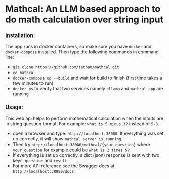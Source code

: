 # Mathcal: An LLM based approach to do math calculation over string input

### Installation:
The app runs in docker containers, so make sure you have `docker` and `docker-compose` installed. Then type the following commands in command line:<br>
- `git clone https://github.com/tatban/mathcal.git` 
- `cd mathcal`
- `docker-compose up --build` and wait for build to finish (first time takes a few minutes to run)
- `docker ps` to verify that two services namely `ollama` and `mathcal_app` are running
### Usage:
This web api helps to perform mathematical calculation when the inputs are in string question format. For example: `what is 5 minus 3?` instead of `5-3`.
- open a browser and type: `http://localhost:38080`. If everything was set up correctly, it will show `mathcal server is running`.
- Then try `http://localhost:38080/mathcal/{your_question}` where `your_question` for example could be `what is 2 times 5?`
- If everything is set up correctly, a dict (json) response is sent with two keys: `question` and `result`
- For more API reference see the Swagger docs at `http://localhost:38080/docs`
